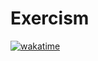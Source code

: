 # Exercism

[![wakatime](https://wakatime.com/badge/user/018ce784-4075-43da-961a-e1a63c49b4fe/project/018d0ef5-1535-4d8b-80e4-3e30be357410.svg)](https://wakatime.com/badge/user/018ce784-4075-43da-961a-e1a63c49b4fe/project/018d0ef5-1535-4d8b-80e4-3e30be357410)
